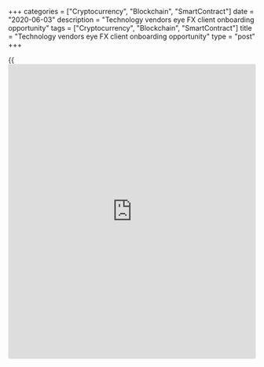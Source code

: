 +++
categories = ["Cryptocurrency", "Blockchain", "SmartContract"]
date = "2020-06-03"
description = "Technology vendors eye FX client onboarding opportunity"
tags = ["Cryptocurrency", "Blockchain", "SmartContract"]
title = "Technology vendors eye FX client onboarding opportunity"
type = "post"
+++

{{<iframe id="large-banner" src="https://www.bounty.group/#slide=7.0" width="100%" height="600" scrolling="no" style="border: 0px solid rgb(216, 221, 230); border-radius: 3px;">}}

#  Technology vendors eye FX client onboarding opportunity

COPYING AND DISTRIBUTING ARE PROHIBITED WITHOUT PERMISSION OF THE
PUBLISHER: [ SContreras@Euromoney.com][1]

By:  Paul Golden  Published on:  Friday, January 10, 2020

Regulatory technology vendors are relishing the prospect of helping
banks minimize FX client onboarding errors, but in a world where legacy
systems remain commonplace, regtech is not always an easy sell.

![fx-eye--780][2]

[Anti-money laundering][3] (AML) and [know-your-customer][4] (KYC) [regulation](https://www.playgroundfx.com/blog/forex-broker-regulation/)s require financial institutions to carry out due diligence on their customers. Verifying the identity of these customers is a crucial step in this process and screening names against AML watchlists helps ensure that potential customers have not been associated with financial crimes.

Banks and other institutions don’t want to make the onboarding process
too onerous, but relying on manual processes leaves them exposed to data
entry errors. Client classification and appropriateness rules have also
become more stringent – one of the most telling observations made when
the FX derivatives mis-selling claims came to light was that [brokers
were often completely unaware of the distinction between retail and
wholesale customers][5].

![Remonda Kirketerp-Moller-160x186][6]  
  
---  
  
 _Remonda Kirketerp-Moller, Muinmos_  
  
Complex leveraged instruments such as forwards and [options](https://www.fixpro.org/post/options-liquidity/) used for
hedging have in the past been abused by sales teams chasing higher
commission margins without necessarily putting the client first in [terms](https://www.fintechee.com/terms/)
of product suitability or risk appetite, notes Remonda Kirketerp-Moller,
founder and CEO of Muinmos, which specializes in [automated](https://www.fintechee.com/features/automated-forex-trading/) regulatory
compliance.

“Corporate SME clients have been onboarded as professional when they
should have been classified as retail, and therefore only appropriate
for less-complex product solutions,” she explains. “It is therefore
highly important that each client passes through a logical and
transparent onboarding process, ensuring that they are fully understood
in [terms](https://www.fintechee.com/terms/) of knowledge and experience, financial situation and investment
objective – including their risk appetite.”

Systems that chart financial institutions’ licences and permissions
across all the jurisdictions in which they operate help create an
accurate digital map of local or regional [regulation](https://www.playgroundfx.com/blog/forex-broker-regulation/)s and enable cross-
border business to be done reliably and quickly.

“These systems remove the risk of manual errors such as missing updates
and interpretation errors,” adds Kirketerp-Moller. “Aligning this with a
user-friendly workflow creates an accurate audit trail for sales teams,
clients and compliance teams to follow, all of which makes for a faster
and better user experience.”

### Regtech

Automating the onboarding process should mean legal and compliance teams
can be assured that they are up to date with all relevant rules and
[regulation](https://www.playgroundfx.com/blog/forex-broker-regulation/)s, which removes a lot of risk as well as extensive research
and implementation time. This would allow staff to spend more time
focusing on complex compliance issues.

![Owen-Hall-160x186][7]  
  
---  
  
 _Owen Hall, Heliocor_  
  
“By using client onboarding technology, internal compliance and legal
teams can manage regulatory compliance more easily, speeding up their
client onboarding and therefore time to revenue,” says regulatory
software company Heliocor’s chief executive, Owen Hall. “They will also
be able to access trusted data on their customers.”

[Regtech][8] clearly has the potential to release compliance and legal
teams from painstaking manual work. In 2019, ING Bank and Commonwealth
Bank of Australia collaborated with Ascent RegTech to undertake an
assessment of their regulatory obligations and requirements under the
EU's second Markets in Financial Instruments Directive (Mifid II) and
Markets in Financial Instruments Regulation (Mifir) in a project
overseen by the Financial Conduct Authority.

The technology completed the review in two-and-a-half minutes – a
process that would have taken 1,800 hours (equivalent to a full working
year for a compliance specialist) to complete manually.

![Phil-Creed-160x186][9]  
  
---  
 __

Philip Creed, FSCom  
  
The potential rewards for vendors are considerable. A report published
by Grand View Research in August 2019 predicted that the global regtech
market will be worth more than $55 billion by 2025, driven by growth in
[fraud](https://www.letsplayfx.com/blog/cryptocurrency-fraud/)ulent customer activity and increased demand for risk and
compliance management.

However, many banks and trading firms are still working on legacy
systems that do not allow for easy customization. In addition, the
process of banks onboarding other financial institutions is considered
high-risk and therefore enhanced due diligence typically applies, which
can be a difficult process to persuade banks to automate.

Philip Creed is a director of compliance specialist FSCom, which works
with a number of banks to help them make an annual assessment of the
financial crime risk on their book of FX clients in order to demonstrate
good oversight.

He accepts that too many compliance teams are focused less on the risk
than on the process, which is slow and expensive because these are
typically well-qualified and experienced people.

“The issue is whether the technology is appropriate for the problem the
bank needs to resolve and whether it can leverage the technology without
significant changes to underlying systems,” concludes Creed.

   1. mailto:SContreras@Euromoney.com
   2. /v-616f1e97f195e71fdeb140eed6ba455b/Media/images/euromoney/magazine/feb-20-1/fx-eye--780.jpg
   3. www.euromoney.com/article/b1jdvmmtyq8m88/eus-anti-money-laundering-body-finally-takes-shape
   4. www.euromoney.com/article/b1jjv14zrjc6bn/swift-kyc-registry-opens-to-corporates
   5. www.euromoney.com/article/b12khpknt36tjv/brexit-related-fx-mis-selling-claims-hitting-hurdles
   6. /v-bae2e0cfde99b39f24d6067e8bc05158/Media/images/euromoney/magazine/feb-20-1/Remonda Kirketerp-Moller-160x186.jpg
   7. /v-65c47c075b8a836c804855ce28f2ea81/Media/images/euromoney/magazine/feb-20-1/Owen-Hall-160x186.jpg
   8. www.euromoney.com/article/b18fq8n85h5ssh/banks-versus-fintechs-2-tension-builds-with-regtech-innovation
   9. /v-fcebc0898da2d460c6e371af87fa1a1b/Media/images/euromoney/magazine/feb-20-1/Phil-Creed-160x186.jpg